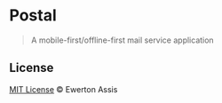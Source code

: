 # Postal

> A mobile-first/offline-first mail service application

## License

[MIT License](http://earaujoassis.mit-license.org/) &copy; Ewerton Assis
